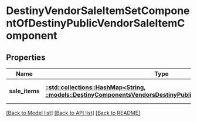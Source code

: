 # DestinyVendorSaleItemSetComponentOfDestinyPublicVendorSaleItemComponent

## Properties
Name | Type | Description | Notes
------------ | ------------- | ------------- | -------------
**sale_items** | [**::std::collections::HashMap<String, ::models::DestinyComponentsVendorsDestinyPublicVendorSaleItemComponent>**](Destiny.Components.Vendors.DestinyPublicVendorSaleItemComponent.md) |  | [optional] [default to null]

[[Back to Model list]](../README.md#documentation-for-models) [[Back to API list]](../README.md#documentation-for-api-endpoints) [[Back to README]](../README.md)


